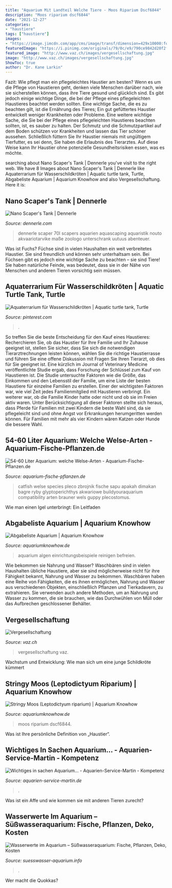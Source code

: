 ```yaml
---
title: "Aquarium Mit Landteil Welche Tiere - Moos Riparium Dscf6844"
description: "Moos riparium dscf6844"
date: "2021-12-27"
categories:
- "haustiere"
tags: ["haustiere"]
images:
- "https://image.jimcdn.com/app/cms/image/transf/dimension=429x10000:format=jpg/path/s4be502f73070e2ab/image/i145534855c15ca59/version/1476879967/image.jpg"
featuredImage: "https://i.pinimg.com/originals/79/0c/e9/790ce9842d20f2fede9226d2ce4cf19e.jpg"
featured_image: "http://www.vaz.ch/images/vergesellschaftung.jpg"
image: "http://www.vaz.ch/images/vergesellschaftung.jpg"
ShowToc: true
author: "Dr. Kane Larkin"
---
```



Fazit: Wie pflegt man ein pflegeleichtes Haustier am besten?
Wenn es um die Pflege von Haustieren geht, denken viele Menschen darüber nach, wie sie sicherstellen können, dass ihre Tiere gesund und glücklich sind. Es gibt jedoch einige wichtige Dinge, die bei der Pflege eines pflegeleichten Haustieres beachtet werden sollten. Eine wichtige Sache, die es zu beachten gilt, ist die Ernährung des Tieres; Ein gut gefüttertes Haustier entwickelt weniger Krankheiten oder Probleme. Eine weitere wichtige Sache, die Sie bei der Pflege eines pflegeleichten Haustieres beachten sollten, ist, es sauber zu halten. Der Schmutz und die Schmutzpartikel auf dem Boden schützen vor Krankheiten und lassen das Tier schöner aussehen. Schließlich füttern Sie Ihr Haustier niemals mit ungültigem Tierfutter, es sei denn, Sie haben die Erlaubnis des Tierarztes. Auf diese Weise kann Ihr Haustier ohne potenzielle Gesundheitsrisiken essen, was es möchte.

	

		
searching about Nano Scaper&#039;s Tank | Dennerle you've visit to the right web. We have 8 Images about Nano Scaper&#039;s Tank | Dennerle like Aquaterrarium für Wasserschildkröten | Aquatic turtle tank, Turtle, Abgabeliste Aquarium | Aquarium Knowhow and also Vergesellschaftung. Here it is:
		
    
## Nano Scaper&#039;s Tank | Dennerle

<img loading=lazy src="https://dennerle.com/sites/default/files/uploads/public/products/70l_tank_1200x600.png" onerror="this.onerror=null;this.src='https://tse2.mm.bing.net/th?id=OIP.IVEAhoEayFHo2LME3_pMQQHaDt&amp;pid=15.1';" alt="Nano Scaper&#039;s Tank | Dennerle">

_Source: dennerle.com_

>dennerle scaper 70l scapers aquarien aquascaping aquaristik nouto akvaariotarvike maße zoologo unterschrank uutuus abenteuer. 

	

Was ist Fuchs?
Füchse sind in vielen Haushalten ein weit verbreitetes Haustier. Sie sind freundlich und können sehr unterhaltsam sein. Bei Füchsen gibt es jedoch eine wichtige Sache zu beachten – sie sind Tiere! Sie haben natürliche Feinde, was bedeutet, dass sie in der Nähe von Menschen und anderen Tieren vorsichtig sein müssen.

    
## Aquaterrarium Für Wasserschildkröten | Aquatic Turtle Tank, Turtle

<img loading=lazy src="https://i.pinimg.com/originals/79/0c/e9/790ce9842d20f2fede9226d2ce4cf19e.jpg" onerror="this.onerror=null;this.src='https://tse2.mm.bing.net/th?id=OIP.EyEW4rjH8I3SHFkTN73OywHaJ4&amp;pid=15.1';" alt="Aquaterrarium für Wasserschildkröten | Aquatic turtle tank, Turtle">

_Source: pinterest.com_

>. 

	

So treffen Sie die beste Entscheidung für den Kauf eines Haustieres: Recherchieren Sie, ob das Haustier für Ihre Familie und Ihr Zuhause geeignet ist, stellen Sie sicher, dass Sie sich die notwendigen Tierarztrechnungen leisten können, wählen Sie die richtige Haustierrasse und führen Sie eine offene Diskussion mit Fragen Sie Ihren Tierarzt, ob dies für Sie geeignet ist.
Eine kürzlich im Journal of Veterinary Medicine veröffentlichte Studie ergab, dass Forschung der Schlüssel zum Kauf von Haustieren ist. Die Studie untersuchte Faktoren wie die Größe, das Einkommen und den Lebensstil der Familie, um eine Liste der besten Haustiere für einzelne Familien zu erstellen. Einer der wichtigsten Faktoren war, wie viel Zeit jedes Familienmitglied mit Haustieren verbringt. Ein weiterer war, ob die Familie Kinder hatte oder nicht und ob sie im Freien aktiv waren. Unter Berücksichtigung all dieser Faktoren stellte sich heraus, dass Pferde für Familien mit zwei Kindern die beste Wahl sind, da sie pflegeleicht sind und ohne Angst vor Erkrankungen herumgeritten werden können. Für Familien mit mehr als vier Kindern wären Katzen oder Hunde die bessere Wahl.

    
## 54-60 Liter Aquarium: Welche Welse-Arten - Aquarium-Fische-Pflanzen.de

<img loading=lazy src="https://aquarium-fische-pflanzen.de/wp-content/uploads/2018/05/l-welse-im-60-liter-aquarium.jpg" onerror="this.onerror=null;this.src='https://tse3.mm.bing.net/th?id=OIP.HMlavVSHwHFWKtpQFMJ4TwHaD4&amp;pid=15.1';" alt="54-60 Liter Aquarium: welche Welse-Arten - Aquarium-Fische-Pflanzen.de">

_Source: aquarium-fische-pflanzen.de_

>catfish welse species pleco zbrojnik fische sapu apakah dimakan bagre ryby glyptoperichthys akwariowe buildyouraquarium compatibility arten brauner wels guppy plecostomus. 

	

Wie man einen Igel unterbringt: Ein Leitfaden

    
## Abgabeliste Aquarium | Aquarium Knowhow

<img loading=lazy src="http://www.aquariumknowhow.de/wordpress/wp-content/gallery/aquarium-einrichten/einrichtungsbeispiele-2.jpg" onerror="this.onerror=null;this.src='https://tse3.mm.bing.net/th?id=OIP.whtZs2YcVWG7N6vqexwu2AHaFp&amp;pid=15.1';" alt="Abgabeliste Aquarium | Aquarium Knowhow">

_Source: aquariumknowhow.de_

>aquarium algen einrichtungsbeispiele reinigen befreien. 

	

Wie bekommen sie Nahrung und Wasser?
Waschbären sind in vielen Haushalten übliche Haustiere, aber sie sind möglicherweise nicht für ihre Fähigkeit bekannt, Nahrung und Wasser zu bekommen. Waschbären haben eine Reihe von Fähigkeiten, die es ihnen ermöglichen, Nahrung und Wasser aus verschiedenen Objekten, einschließlich Pflanzen und Tierkadavern, zu extrahieren. Sie verwenden auch andere Methoden, um an Nahrung und Wasser zu kommen, die sie brauchen, wie das Durchwühlen von Müll oder das Aufbrechen geschlossener Behälter.

    
## Vergesellschaftung

<img loading=lazy src="http://www.vaz.ch/images/vergesellschaftung.jpg" onerror="this.onerror=null;this.src='https://tse2.mm.bing.net/th?id=OIP.fng53LsoHUjKbCKxYo7_agHaFf&amp;pid=15.1';" alt="Vergesellschaftung">

_Source: vaz.ch_

>vergesellschaftung vaz. 

	

Wachstum und Entwicklung: Wie man sich um eine junge Schildkröte kümmert

    
## Stringy Moos (Leptodictyum Riparium) | Aquarium Knowhow

<img loading=lazy src="http://www.aquariumknowhow.de/wordpress/wp-content/gallery/neue-bilder/dscf6844.jpg" onerror="this.onerror=null;this.src='https://tse2.mm.bing.net/th?id=OIP.J-igbjHp6GX_kXq_Ot--3wHaFp&amp;pid=15.1';" alt="Stringy Moos (Leptodictyum riparium) | Aquarium Knowhow">

_Source: aquariumknowhow.de_

>moos riparium dscf6844. 

	

Was ist Ihre persönliche Definition von „Haustier“.

    
## Wichtiges In Sachen Aquarium... - Aquarien-Service-Martin - Kompetenz

<img loading=lazy src="https://image.jimcdn.com/app/cms/image/transf/dimension=429x10000:format=jpg/path/s4be502f73070e2ab/image/i145534855c15ca59/version/1476879967/image.jpg" onerror="this.onerror=null;this.src='https://tse2.mm.bing.net/th?id=OIP.70yf49rH2VEAENnJQIQJUQAAAA&amp;pid=15.1';" alt="Wichtiges in sachen Aquarium... - Aquarien-Service-Martin - Kompetenz">

_Source: aquarien-service-martin.de_

>. 

	

Was ist ein Affe und wie kommen sie mit anderen Tieren zurecht?

    
## Wasserwerte Im Aquarium – Süßwasseraquarium: Fische, Pflanzen, Deko, Kosten

<img loading=lazy src="https://suesswasser-aquarium.info/wp-content/uploads/wasserwerte.png" onerror="this.onerror=null;this.src='https://tse3.mm.bing.net/th?id=OIP.O-X2pozc46EXbfqYOYqgGQHaDx&amp;pid=15.1';" alt="Wasserwerte im Aquarium – Süßwasseraquarium: Fische, Pflanzen, Deko, Kosten">

_Source: suesswasser-aquarium.info_

>. 

	

Wer macht die Quokkas?

